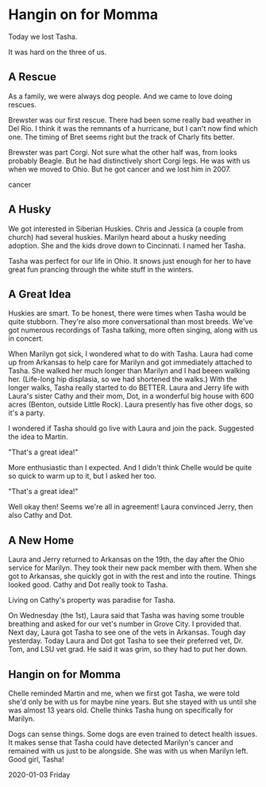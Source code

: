 # Hangin on for Momma

Today we lost Tasha.

It was hard on the three of us.

## A Rescue

As a family, we were always dog people.
And we came to love doing rescues.

Brewster was our first rescue.
There had been some really bad weather in Del Rio.
I think it was the remnants of a hurricane, but I can't now find which one.
The timing of Bret seems right but the track of Charly fits better.

Brewster was part Corgi. Not sure what the other half was,
from looks probably Beagle. But he had distinctively short Corgi legs.
He was with us when we moved to Ohio. But he got cancer and we lost him in 2007.

cancer

## A Husky

We got interested in Siberian Huskies. Chris and Jessica (a couple 
from church) had several huskies. Marilyn heard about a husky needing
adoption. She and the kids drove down to Cincinnati. I named her Tasha.

Tasha was perfect for our life in Ohio. It snows just enough for her
to have great fun prancing through the white stuff in the winters.

## A Great Idea

Huskies are smart. To be honest, there were times when Tasha would be
quite stubborn. They're also more conversational than most breeds.
We've got numerous recordings of Tasha talking, more often singing,
along with us in concert.

When Marilyn got sick, I wondered what to do with Tasha.
Laura had come up from Arkansas to help care for Marilyn and got
immediately attached to Tasha. She walked her much longer than
Marilyn and I had beeen walking her. (Life-long hip displasia, so we
had shortened the walks.) With the longer walks, Tasha really started
to do BETTER. Laura and Jerry life with Laura's sister Cathy and their
mom, Dot, in a wonderful big house with 600 acres (Benton, outside
Little Rock). Laura presently has five other dogs, so it's a party.

I wondered if Tasha should go live with Laura and join the pack.
Suggested the idea to Martin.

"That's a great idea!"

More enthusiastic than I expected. And I didn't think Chelle
would be quite so quick to warm up to it, but I asked her too.

"That's a great idea!"

Well okay then! Seems we're all in agreement! Laura convinced Jerry,
then also Cathy and Dot.

## A New Home

Laura and Jerry returned to Arkansas on the 19th,
the day after the Ohio service for Marilyn. They took their
new pack member with them. When she got to Arkansas, she quickly
got in with the rest and into the routine. Things looked good.
Cathy and Dot really took to Tasha.

Living on Cathy's property was paradise for Tasha.

On Wednesday (the 1st), Laura said that Tasha was having
some trouble breathing and asked for our vet's number in Grove City.
I provided that. Next day, Laura got Tasha to see one of the vets
in Arkansas. Tough day yesterday. Today Laura and Dot got Tasha
to see their preferred vet, Dr. Tom, and LSU vet grad. He said it
was grim, so they had to put her down.

## Hangin on for Momma

Chelle reminded Martin and me, when we first got Tasha,
we were told she'd only be with us for maybe nine years.
But she stayed with us until she was almost 13 years old.
Chelle thinks Tasha hung on specifically for Marilyn.

Dogs can sense things. Some dogs are even trained to detect
health issues. It makes sense that Tasha could have detected
Marilyn's cancer and remained with us just to be alongside.
She was with us when Marilyn left. Good girl, Tasha!

2020-01-03 Friday


